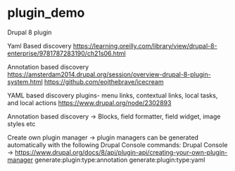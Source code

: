 # plugin_demo
Drupal 8 plugin

Yaml Based discovery
https://learning.oreilly.com/library/view/drupal-8-enterprise/9781787283190/ch21s06.html

Annotation based discovery
https://amsterdam2014.drupal.org/session/overview-drupal-8-plugin-system.html
https://github.com/eojthebrave/icecream



YAML based discovery plugins- menu links, contextual links, local tasks, and local actions 
https://www.drupal.org/node/2302893

Annotation based discovery -> Blocks, field formatter, field widget, image styles etc

Create own plugin manager -> plugin managers can be generated automatically with the following Drupal Console commands:
Drupal Console -> https://www.drupal.org/docs/8/api/plugin-api/creating-your-own-plugin-manager
generate:plugin:type:annotation
generate:plugin:type:yaml
